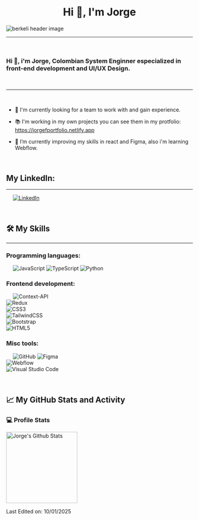 <h1 align="center">Hi 👋, I'm Jorge</h1>

<img src="https://raw.githubusercontent.com/berkeli/berkeli/main/assets/header.jpg" align="center" alt="berkeli header image">

-------------------
&emsp;
<h3 align="left">Hi 👋, i'm Jorge, Colombian System Enginner especialized in front-end development and UI/UX Design.</h3>
&emsp;

-------------------
&emsp;

- 🔭 I'm currently looking for a team to work with and gain experience. 
- 📚 I'm working in my own projects you can see them in my protfolio: https://jorgefportfolio.netlify.app

- 🌱 I’m currently improving my skills in react and Figma, also i'm learning Webflow.


&emsp;

## My LinkedIn:
-------------------


&emsp;
<a href= "www.linkedin.com/in/jorge-ferrer-3039841b3">
![LinkedIn](https://img.shields.io/badge/linkedin-%230077B5.svg?style=for-the-badge&logo=linkedin&logoColor=white)
</a>

&emsp;

## 🛠️ My Skills
-------------------
### Programming languages:
&emsp;
![JavaScript](https://img.shields.io/badge/javascript-%23323330.svg?style=for-the-badge&logo=javascript&logoColor=%23F7DF1E)
![TypeScript](https://img.shields.io/badge/typescript-%23007ACC.svg?style=for-the-badge&logo=typescript&logoColor=white)
![Python](https://img.shields.io/badge/python-3670A0?style=for-the-badge&logo=python&logoColor=ffdd54)

### Frontend development:
&emsp;
![Context-API](https://img.shields.io/badge/Context--Api-000000?style=for-the-badge&logo=react)   
![Redux](https://img.shields.io/badge/redux-%23593d88.svg?style=for-the-badge&logo=redux&logoColor=white)    
![CSS3](https://img.shields.io/badge/css3-%231572B6.svg?style=for-the-badge&logo=css3&logoColor=white)   
![TailwindCSS](https://img.shields.io/badge/tailwindcss-%2338B2AC.svg?style=for-the-badge&logo=tailwind-css&logoColor=white)  
![Bootstrap](https://img.shields.io/badge/bootstrap-%238511FA.svg?style=for-the-badge&logo=bootstrap&logoColor=white)   
![HTML5](https://img.shields.io/badge/html5-%23E34F26.svg?style=for-the-badge&logo=html5&logoColor=white) 

### Misc tools:
&emsp;
![GitHub](https://img.shields.io/badge/github-%23121011.svg?style=for-the-badge&logo=github&logoColor=white)
![Figma](https://img.shields.io/badge/figma-%23F24E1E.svg?style=for-the-badge&logo=figma&logoColor=white)  
![Webflow](https://img.shields.io/badge/webflow-%23146EF5.svg?style=for-the-badge&logo=webflow&logoColor=white)     
![Visual Studio Code](https://img.shields.io/badge/Visual%20Studio%20Code-0078d7.svg?style=for-the-badge&logo=visual-studio-code&logoColor=white)




&emsp;

## 📈 My GitHub Stats and Activity

### 💻 Profile Stats

<img alt="Jorge's Github Stats" src="https://github-readme-stats.vercel.app/api/?username=JorgeF19&show_icons=true&include_all_commits=true&count_private=true&theme=react&hide_border=true&bg_color=1F222E&title_color=F85D7F&icon_color=F8D866" height="192px"/>

Last Edited on: 10/01/2025
